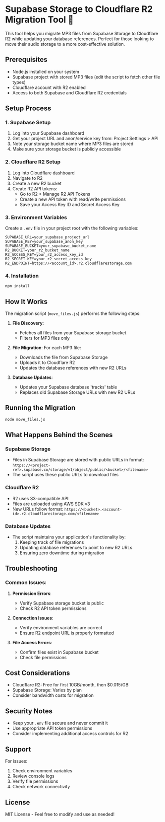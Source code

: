 # Supabase Storage to Cloudflare R2 Migration Tool 🚀

This tool helps you migrate MP3 files from Supabase Storage to Cloudflare R2 while updating your database references. Perfect for those looking to move their audio storage to a more cost-effective solution.

## Prerequisites

- Node.js installed on your system
- Supabase project with stored MP3 files (edit the script to fetch other file types)
- Cloudflare account with R2 enabled
- Access to both Supabase and Cloudflare R2 credentials

## Setup Process

### 1. Supabase Setup
1. Log into your Supabase dashboard
2. Get your project URL and anon/service key from: Project Settings > API
3. Note your storage bucket name where MP3 files are stored
4. Make sure your storage bucket is publicly accessible

### 2. Cloudflare R2 Setup
1. Log into Cloudflare dashboard
2. Navigate to R2
3. Create a new R2 bucket
4. Create R2 API tokens:
   - Go to R2 > Manage R2 API Tokens
   - Create a new API token with read/write permissions
   - Save your Access Key ID and Secret Access Key

### 3. Environment Variables
Create a `.env` file in your project root with the following variables:

```env
SUPABASE_URL=your_supabase_project_url
SUPABASE_KEY=your_supabase_anon_key
SUPABASE_BUCKET=your_supabase_bucket_name
R2_BUCKET=your_r2_bucket_name
R2_ACCESS_KEY=your_r2_access_key_id
R2_SECRET_KEY=your_r2_secret_access_key
R2_ENDPOINT=https://<account_id>.r2.cloudflarestorage.com
```

### 4. Installation

```bash
npm install
```

## How It Works

The migration script (`move_files.js`) performs the following steps:

1. **File Discovery**: 
   - Fetches all files from your Supabase storage bucket
   - Filters for MP3 files only

2. **File Migration**:
   For each MP3 file:
   - Downloads the file from Supabase Storage
   - Uploads it to Cloudflare R2
   - Updates the database references with new R2 URLs

3. **Database Updates**:
   - Updates your Supabase database 'tracks' table
   - Replaces old Supabase Storage URLs with new R2 URLs

## Running the Migration

```bash
node move_files.js
```

## What Happens Behind the Scenes

### Supabase Storage
- Files in Supabase Storage are stored with public URLs in format:
  `https://<project-ref>.supabase.co/storage/v1/object/public/<bucket>/<filename>`
- The script uses these public URLs to download files

### Cloudflare R2
- R2 uses S3-compatible API
- Files are uploaded using AWS SDK v3
- New URLs follow format:
  `https://<bucket>.<account-id>.r2.cloudflarestorage.com/<filename>`

### Database Updates
- The script maintains your application's functionality by:
  1. Keeping track of file migrations
  2. Updating database references to point to new R2 URLs
  3. Ensuring zero downtime during migration

## Troubleshooting

### Common Issues:
1. **Permission Errors**:
   - Verify Supabase storage bucket is public
   - Check R2 API token permissions

2. **Connection Issues**:
   - Verify environment variables are correct
   - Ensure R2 endpoint URL is properly formatted

3. **File Access Errors**:
   - Confirm files exist in Supabase bucket
   - Check file permissions

## Cost Considerations

- Cloudflare R2: Free for first 10GB/month, then $0.015/GB
- Supabase Storage: Varies by plan
- Consider bandwidth costs for migration

## Security Notes

- Keep your `.env` file secure and never commit it
- Use appropriate API token permissions
- Consider implementing additional access controls for R2

## Support

For issues:
1. Check environment variables
2. Review console logs
3. Verify file permissions
4. Check network connectivity

## License

MIT License - Feel free to modify and use as needed! 